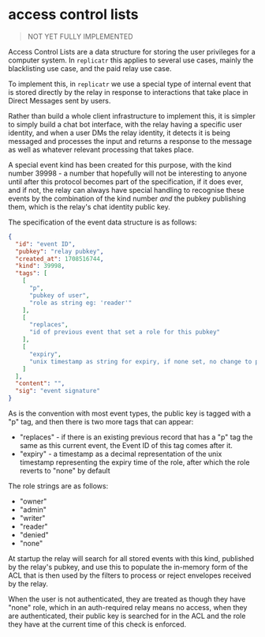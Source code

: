 # access control lists

> NOT YET FULLY IMPLEMENTED

Access Control Lists are a data structure for storing the user privileges for a
computer system. In `replicatr` this applies to several use cases, mainly the 
blacklisting use case, and the paid relay use case.

To implement this, in `replicatr` we use a special type of internal event 
that is stored directly by the relay in response to interactions that take place
in Direct Messages sent by users.

Rather than build a whole client infrastructure to implement this, it is simpler
to simply build a chat bot interface, with the relay having a specific user 
identity, and when a user DMs the relay identity, it detects it is being 
messaged and processes the input and returns a response to the message as 
well as whatever relevant processing that takes place.

A special event kind has been created for this purpose, with the kind number 
39998 - a number that hopefully will not be interesting to anyone until 
after this protocol becomes part of the specification, if it does ever, and 
if not, the relay can always have special handling to recognise these events 
by the combination of the kind number *and* the pubkey publishing them, 
which is the relay's chat identity public key.

The specification of the event data structure is as follows:

```json
{
  "id": "event ID",
  "pubkey": "relay pubkey",
  "created_at": 1708516744,
  "kind": 39998,
  "tags": [
    [
      "p",
      "pubkey of user",
      "role as string eg: 'reader'"
    ],
    [
      "replaces",
      "id of previous event that set a role for this pubkey"
    ],
    [
      "expiry",
      "unix timestamp as string for expiry, if none set, no change to previous"
    ]
  ],
  "content": "",
  "sig": "event signature"
}
```

As is the convention with most event types, the public key is tagged with a 
"p" tag, and then there is two more tags that can appear:

- "replaces" - if there is an existing previous record that has a "p" tag 
  the same as this current event, the Event ID of this tag comes after it.
- "expiry" - a timestamp as a decimal representation of the unix timestamp 
  representing the expiry time of the role, after which the role reverts to 
  "none" by default

The role strings are as follows:	
- "owner"
- "admin"
- "writer"
- "reader"
- "denied"
- "none"

At startup the relay will search for all stored events with this kind, 
published by the relay's pubkey, and use this to populate the in-memory form 
of the ACL that is then used by the filters to process or reject envelopes 
received by the relay.

When the user is not authenticated, they are treated as though they have 
"none" role, which in an auth-required relay means no access, when they are 
authenticated, their public key is searched for in the ACL and the role they 
have at the current time of this check is enforced.